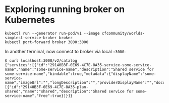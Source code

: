 # Exploring running broker on Kubernetes

```plain
kubectl run --generator run-pod/v1 --image cfcommunity/worlds-simplest-service-broker broker
kubectl port-forward broker 3000:3000
```

In another terminal, now connect to broker via local `:3000`:

```plain
$ curl localhost:3000/v2/catalog
{"services":[{"id":"29140B3F-0E69-4C7E-8A35-service-some-service-name","name":"some-service-name","description":"Shared service for some-service-name","bindable":true,"metadata":{"displayName":"some-service-name","imageUrl":"","longDescription":"","providerDisplayName":"","documentationUrl":"","supportUrl":""},"plans":[{"id":"29140B3F-0E69-4C7E-8A35-plan-shared","name":"shared","description":"Shared service for some-service-name","free":true}]}]}
```
